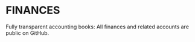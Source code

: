 # FINANCES
Fully transparent accounting books: All finances and related accounts are public on GitHub.
